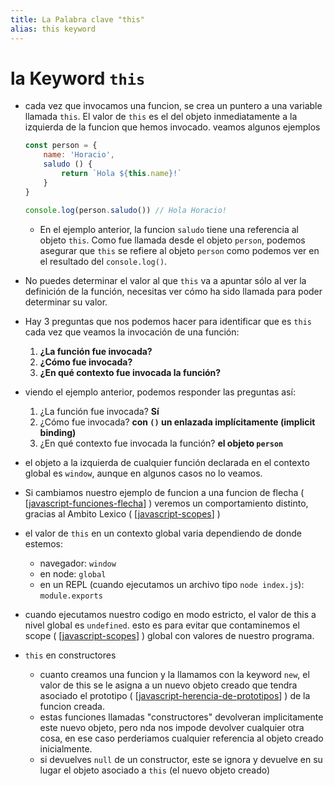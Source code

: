 ```yaml
---
title: La Palabra clave "this"
alias: this keyword
---
```


# la Keyword `this`

- cada vez que invocamos una funcion, se crea un puntero a una variable llamada `this`. El valor de `this` es el del objeto inmediatamente a la izquierda de la funcion que hemos invocado. veamos algunos ejemplos
  
  ```js
  const person = {
      name: 'Horacio',
      saludo () {
          return `Hola ${this.name}!`
      }
  }

  console.log(person.saludo()) // Hola Horacio!
  ```

  - En el ejemplo anterior, la funcion `saludo` tiene una referencia al objeto `this`. Como fue llamada desde el objeto `person`, podemos asegurar que `this` se refiere al objeto `person` como podemos ver en el resultado del `console.log()`.
- No puedes determinar el valor al que `this` va a apuntar sólo al ver la definición de la función, necesitas ver cómo ha sido llamada para poder determinar su valor.
- Hay 3 preguntas que nos podemos hacer para identificar que es `this` cada vez que veamos la invocación de una función:
    
    1. **¿La función fue invocada?**
    2. **¿Cómo fue invocada?**
    3. **¿En qué contexto fue invocada la función?**

- viendo el ejemplo anterior, podemos responder las preguntas así:

    1. ¿La función fue invocada? **Sí**
    2. ¿Cómo fue invocada? **con `()` un enlazada implícitamente (implicit binding)**
    3. ¿En qué contexto fue invocada la función? **el objeto `person`**

- el objeto a la izquierda de cualquier función declarada en el contexto global es `window`, aunque en algunos casos no lo veamos.

- Si cambiamos nuestro ejemplo de funcion a una funcion de flecha ( [[javascript-funciones-flecha]] ) veremos un comportamiento distinto, gracias al Ambito Lexico ( [[javascript-scopes]] )

- el valor de `this` en un contexto global varia dependiendo de donde estemos:
  - navegador: `window`
  - en node: `global`
  - en un REPL (cuando ejecutamos un archivo tipo `node index.js`): `module.exports`
- cuando ejecutamos nuestro codigo en modo estricto, el valor de this a nivel global es `undefined`. esto es para evitar que contaminemos el scope ( [[javascript-scopes]] ) global con valores de nuestro programa.
- `this` en constructores
  - cuanto creamos una funcion y la llamamos con la keyword `new`, el valor de this se le asigna a un nuevo objeto creado que tendra asociado el prototipo ( [[javascript-herencia-de-prototipos]] ) de la funcion creada.
  - estas funciones llamadas "constructores" devolveran implicitamente este nuevo objeto, pero nda nos impode devolver cualquier otra cosa, en ese caso perderiamos cualquier referencia al objeto creado inicialmente.
  - si devuelves `null` de un constructor, este se ignora y devuelve en su lugar el objeto asociado a `this` (el nuevo objeto creado)

[//begin]: # "Autogenerated link references for markdown compatibility"
[javascript-funciones-flecha]: javascript-funciones-flecha "Funciones de Flecha o Arrow Functions"
[javascript-scopes]: javascript-scopes "Ambitos de bloque o Scopes"
[javascript-scopes]: javascript-scopes "Ambitos de bloque o Scopes"
[javascript-herencia-de-prototipos]: javascript-herencia-de-prototipos "Herencia de Prototipos"
[//end]: # "Autogenerated link references"